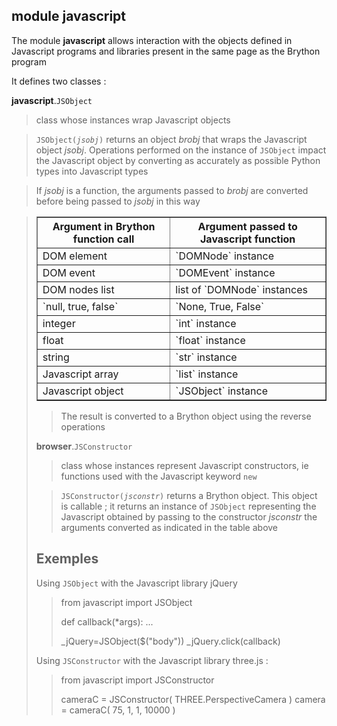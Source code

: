 module **javascript**
---------------------

The module **javascript** allows interaction with the objects defined in Javascript programs and libraries present in the same page as the Brython program

It defines two classes :

**javascript**.`JSObject`
> class whose instances wrap Javascript objects

> <code>JSObject(_jsobj_)</code> returns an object *brobj* that wraps the Javascript object *jsobj*. Operations performed on the instance of `JSObject` impact the Javascript object by converting as accurately as possible Python types into Javascript types

> If *jsobj* is a function, the arguments passed to *brobj* are converted before being passed to *jsobj* in this way

> <table border='1'>
<tr><th>Argument in Brython function call</th><th>Argument passed to Javascript function</th></tr>
<tr><td>DOM element</td><td>`DOMNode` instance</td></tr>
<tr><td>DOM event</td><td>`DOMEvent` instance</td></tr>
<tr><td>DOM nodes list</td><td>list of `DOMNode` instances</td></tr>
<tr><td>`null, true, false`</td><td>`None, True, False`</td></tr>
<tr><td>integer</td><td>`int` instance</td></tr>
<tr><td>float</td><td>`float` instance</td></tr>
<tr><td>string</td><td>`str` instance</td></tr>
<tr><td>Javascript array</td><td>`list` instance</td></tr>
<tr><td>Javascript object</td><td>`JSObject` instance</td></tr>
</table>

> The result is converted to a Brython object using the reverse operations

**browser**.`JSConstructor`
> class whose instances represent Javascript constructors, ie functions used with the Javascript keyword `new`

> <code>JSConstructor(_jsconstr_)</code> returns a Brython object. This object is callable ; it returns an instance of `JSObject` representing the Javascript obtained by passing to the constructor *jsconstr* the arguments converted as indicated in the table above

Exemples
--------
Using `JSObject` with the Javascript library jQuery

>    from javascript import JSObject
>
>    def callback(*args):
>        ...
>
>    _jQuery=JSObject($("body"))
>    _jQuery.click(callback)

Using `JSConstructor` with the Javascript library three.js :

>    from javascript import JSConstructor
>    
>    cameraC = JSConstructor( THREE.PerspectiveCamera )
>    camera = cameraC( 75, 1, 1, 10000 )

